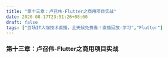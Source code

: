 ```yaml
---
title: "第十三章：卢召伟-Flutter之商用项目实战"
date: 2020-08-17T23:51:26+08:00
draft: false
tags: ["百场IT大咖技术直播，全天候免费看！直播回放-学习","Flutter"]
---
```



### 第十三章：卢召伟-Flutter之商用项目实战